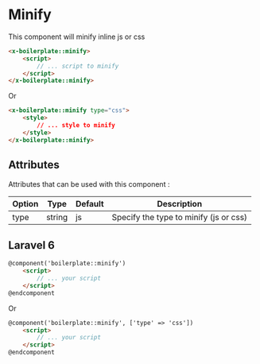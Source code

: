 # Minify

This component will minify inline js or css

```html
<x-boilerplate::minify>
    <script>
        // ... script to minify
    </script>
</x-boilerplate::minify>
```

Or

```html
<x-boilerplate::minify type="css">
    <style>
        // ... style to minify
    </style>
</x-boilerplate::minify>
```

## Attributes

Attributes that can be used with this component :

| Option | Type | Default | Description |
| --- | --- | --- | --- |
| type | string | js | Specify the type to minify (js or css) |

## Laravel 6

```html
@component('boilerplate::minify')
    <script>
        // ... your script
    </script>
@endcomponent
```

Or

```html
@component('boilerplate::minify', ['type' => 'css'])
    <script>
        // ... your script
    </script>
@endcomponent
```
